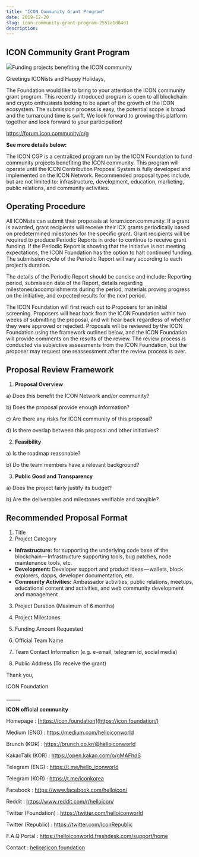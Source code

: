 ```yaml
---
title: "ICON Community Grant Program"
date: 2019-12-20
slug: icon-community-grant-program-2551a1d84d1
description:
---
```


## ICON Community Grant Program

![](https://cdn-images-1.medium.com/max/800/1*dDpfIutPsybZEkHm6hXVBA.png)Funding projects benefiting the ICON community

Greetings ICONists and Happy Holidays,

The Foundation would like to bring to your attention the ICON community grant program. This recently introduced program is open to all blockchain and crypto enthusiasts looking to be apart of the growth of the ICON ecosystem. The submission process is easy, the potential scope is broad and the turnaround time is swift. We look forward to growing this platform together and look forward to your participation!

<https://forum.icon.community/c/g>

**See more details below:**

The ICON CGP is a centralized program run by the ICON Foundation to fund community projects benefiting the ICON community. This program will operate until the ICON Contribution Proposal System is fully developed and implemented on the ICON Network. Recommended proposal types include, but are not limited to: infrastructure, development, education, marketing, public relations, and community activities.

## Operating Procedure

All ICONists can submit their proposals at forum.icon.community. If a grant is awarded, grant recipients will receive their ICX grants periodically based on predetermined milestones for the specific grant. Grant recipients will be required to produce Periodic Reports in order to continue to receive grant funding. If the Periodic Report is showing that the initiative is not meeting expectations, the ICON Foundation has the option to halt continued funding. The submission cycle of the Periodic Report will vary according to each project’s duration.

The details of the Periodic Report should be concise and include: Reporting period, submission date of the Report, details regarding milestones/accomplishments during the period, materials proving progress on the initiative, and expected results for the next period.

The ICON Foundation will first reach out to Proposers for an initial screening. Proposers will hear back from the ICON Foundation within two weeks of submitting the proposal, and will hear back regardless of whether they were approved or rejected. Proposals will be reviewed by the ICON Foundation using the framework outlined below, and the ICON Foundation will provide comments on the results of the review. The review process is conducted via subjective assessments from the ICON Foundation, but the proposer may request one reassessment after the review process is over.

## Proposal Review Framework

1. **Proposal Overview**

a) Does this benefit the ICON Network and/or community?

b) Does the proposal provide enough information?

c) Are there any risks for ICON community of this proposal?

d) Is there overlap between this proposal and other initiatives?

2. **Feasibility**

a) Is the roadmap reasonable?

b) Do the team members have a relevant background?

3. **Public Good and Transparency**

a) Does the project fairly justify its budget?

b) Are the deliverables and milestones verifiable and tangible?

## Recommended Proposal Format

1. Title
2. Project Category
* **Infrastructure:** for supporting the underlying code base of the blockchain — Infrastructure supporting tools, bug patches, node maintenance tools, etc.
* **Development:** Developer support and product ideas — wallets, block explorers, dapps, developer documentation, etc.
* **Community Activities:** Ambassador activities, public relations, meetups, educational content and activities, and web community development and management

3. Project Duration (Maximum of 6 months)

4. Project Milestones

5. Funding Amount Requested

6. Official Team Name

7. Team Contact Information (e.g. e-email, telegram id, social media)

8. Public Address (To receive the grant)

Thank you,

ICON Foundation

\_\_\_\_\_\_

**ICON official community**

Homepage : [https://icon.foundation](https://icon.foundation/)

Medium (ENG) : <https://medium.com/helloiconworld>

Brunch (KOR) : <https://brunch.co.kr/@helloiconworld>

KakaoTalk (KOR) : <https://open.kakao.com/o/gMAFhdS>

Telegram (ENG) : <https://t.me/hello_iconworld>

Telegram (KOR) : <https://t.me/iconkorea>

Facebook : <https://www.facebook.com/helloicon/>

Reddit : <https://www.reddit.com/r/helloicon/>

Twitter (Foundation) : <https://twitter.com/helloiconworld>

Twitter (Republic) : <https://twitter.com/IconRepublic>

F.A.Q Portal : <https://helloiconworld.freshdesk.com/support/home>

Contact : [hello@icon.foundation](http://hello@icon.foundation/)


